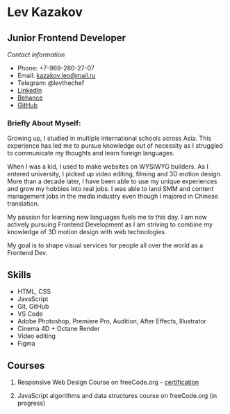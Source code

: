 # Lev Kazakov #

## Junior Frontend Developer ##

*Contact information*

* Phone: +7-969-280-27-07
* Email: kazakov.leo@mail.ru
* Telegram: @levthechef
* [LinkedIn](https://www.linkedin.com/in/levkazakov247/)
* [Behance](https://www.behance.net/levthechef/)
* [GitHub](https://github.com/Hotimpulse)
### Briefly About Myself: ###

Growing up, I studied in multiple international schools across Asia. This experience has led me to pursue knowledge out of necessity as I struggled to communicate my thoughts and learn foreign languages.

When I was a kid, I used to make websites on WYSIWYG builders. As I entered university, I picked up video editing, filming and 3D motion design. More than a decade later, I have been able to use my unique experiences and grow my hobbies into real jobs. I was able to land SMM and content management jobs in the media industry even though I majored in Chinese translation. 

My passion for learning new languages fuels me to this day. I am now actively pursuing Frontend Development as I am striving to combine my knowledge of 3D motion design with web technologies. 

My goal is to shape visual services for people all over the world as a Frontend Dev.


## Skills ##
* HTML, CSS
* JavaScript
* Git, GitHub
* VS Code
* Adobe Photoshop, Premiere Pro, Audition, After Effects, Illustrator
* Cinema 4D + Octane Render
* Video editing
* Figma
## Courses ##

1. Responsive Web Design Course on freeCode.org - [certification](https://www.freecodecamp.org/certification/fcc29861128-12c5-4936-b9d1-431b6931ffb8/responsive-web-design)

2. JavaScript algorithms and data structures course on freeCode.org (in progress)